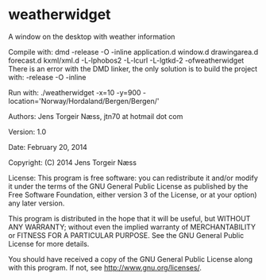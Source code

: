 weatherwidget
=============

A window on the desktop with weather information

Compile with: 
dmd -release -O -inline application.d window.d drawingarea.d forecast.d kxml/xml.d -L-lphobos2 -L-lcurl -L-lgtkd-2 -ofweatherwidget  
     There is an error with the DMD linker, the only solution is to build the project with:
     -release -O -inline
 
Run with: ./weatherwidget -x=10 -y=900 -location='Norway/Hordaland/Bergen/Bergen/'
 
Authors: 
Jens Torgeir Næss, jtn70 at hotmail dot com
 
Version: 1.0

Date: February 20, 2014

Copyright: (C) 2014  Jens Torgeir Næss

License:
This program is free software: you can redistribute it and/or modify
it under the terms of the GNU General Public License as published by
the Free Software Foundation, either version 3 of the License, or
at your option) any later version.

This program is distributed in the hope that it will be useful,
but WITHOUT ANY WARRANTY; without even the implied warranty of
MERCHANTABILITY or FITNESS FOR A PARTICULAR PURPOSE.  See the
GNU General Public License for more details.

You should have received a copy of the GNU General Public License
along with this program.  If not, see <http://www.gnu.org/licenses/>.
